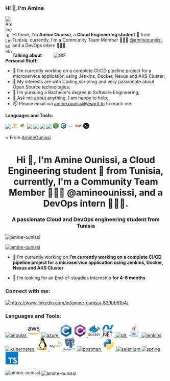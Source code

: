 ### Hi 👋, I'm Amine

<a href="https://www.linkedin.com/in/amine-ounissi-839bb61b4/">
  <img align="left" alt="Amine's LinkdeIn" width="22px" src="https://cdn.jsdelivr.net/npm/simple-icons@v3/icons/linkedin.svg" />
</a>

<br />
<br />

Hi there, I'm **Amine Ounissi**, a **Cloud Engineering student** 🚀 from Tunisia, currently, I'm a Community Team Member 🙍🏽‍♂️ [@amineounissi](https://github.com/Amine-Ounissi), and a DevOps intern 👨🏽‍💼. 

  <img align="right"  alt="GIF" width="70%" src="https://hackernoon.com/hn-images/1*X3I7dXxUWMqDMiuOcFYl2Q.gif" />

**Talking about Personal Stuff:**

- 🌱 I’m currently working on a complete CI/CD pipeline project for a microservice application using Jenkins, Docker, Nexus and AKS Cluster; 
- 🤔 My interests are with Coding,scripting and very passionate about Open Source technologies;
- 💼 I’m pursuing a Bachelor's degree in Software Engineering;
- 💬 Ask me about anything, I am happy to help;
- 📫 Please email via amine.ounissi@esprit.tn to reach me.



**Languages and Tools:**  

<code><img height="20" src="https://pytorch.org/assets/images/pytorch-logo.png"></code>
<code><img height="20" src="https://raw.githubusercontent.com/github/explore/80688e429a7d4ef2fca1e82350fe8e3517d3494d/topics/tensorflow/tensorflow.png"></code>
<code><img height="20" src="https://raw.githubusercontent.com/github/explore/80688e429a7d4ef2fca1e82350fe8e3517d3494d/topics/python/python.png"></code>
<code><img height="20" src="https://lh3.googleusercontent.com/proxy/orgjLv3sU79rU5xdLkbV2N_TUuMhbful9joQsMiGt2QLz5vmRp59ERVRBOaYbBe7MgG5YVfuLxHBO1WIA3gwvq48ubwUmucQVIxyy6RZTkrMiTY64Dkzcz0nGdyaks_bUxyxLFtOgqLdxqdkQ6tbHpkOMnFrL9pcnHyrAirYO4hWEt6QAA"></code>
<code><img height="20" src="https://cdn.worldvectorlogo.com/logos/angular-icon.svg"></code>
<code><img height="20" src="https://pbs.twimg.com/profile_images/491968662899658752/F65UpOhT_400x400.png"></code>
<code><img height="20" src="https://upload.wikimedia.org/wikipedia/commons/thumb/0/05/Apache_kafka.svg/langfr-220px-Apache_kafka.svg.png"></code>
<code><img height="20" src="https://raw.githubusercontent.com/github/explore/80688e429a7d4ef2fca1e82350fe8e3517d3494d/topics/nodejs/nodejs.png"></code>
<code><img height="20" src="https://raw.githubusercontent.com/github/explore/80688e429a7d4ef2fca1e82350fe8e3517d3494d/topics/cpp/cpp.png"></code>
<code><img height="20" src="https://raw.githubusercontent.com/github/explore/80688e429a7d4ef2fca1e82350fe8e3517d3494d/topics/mysql/mysql.png"></code>
<code><img height="20" src="https://raw.githubusercontent.com/github/explore/80688e429a7d4ef2fca1e82350fe8e3517d3494d/topics/git/git.png"></code>
<code><img height="20" src="https://raw.githubusercontent.com/github/explore/80688e429a7d4ef2fca1e82350fe8e3517d3494d/topics/terminal/terminal.png"></code>

⭐️ From [AmineOunissi](https://github.com/Amine-Ounissi)

<h1 align="center">Hi 👋, I'm Amine Ounissi, a Cloud Engineering student 🚀 from Tunisia, currently, I'm a Community Team Member 🙍🏽‍♂️ @amineounissi, and a DevOps intern 👨🏽‍💼.</h1>
<h3 align="center">A passionate Cloud and DevOps engineering student from Tunisia</h3>

<p align="left"> <img src="https://komarev.com/ghpvc/?username=amine-ounissi&label=Profile%20views&color=0e75b6&style=flat" alt="amine-ounissi" /> </p>

<p align="left"> <a href="https://github.com/ryo-ma/github-profile-trophy"><img src="https://github-profile-trophy.vercel.app/?username=amine-ounissi" alt="amine-ounissi" /></a> </p>

- 🔭 I’m currently working on **I’m currently working on a complete CI/CD pipeline project for a microservice application using Jenkins, Docker, Nexus and AKS Cluster**

- 👯 I’m looking for an End-of-stuadies Internship **for 4-6 months**

<h3 align="left">Connect with me:</h3>
<p align="left">
<a href="https://linkedin.com/in/https://www.linkedin.com/in/amine-ounissi-839bb61b4/" target="blank"><img align="center" src="https://raw.githubusercontent.com/rahuldkjain/github-profile-readme-generator/master/src/images/icons/Social/linked-in-alt.svg" alt="https://www.linkedin.com/in/amine-ounissi-839bb61b4/" height="30" width="40" /></a>
</p>

<h3 align="left">Languages and Tools:</h3>
<p align="left"> <a href="https://angular.io" target="_blank" rel="noreferrer"> <img src="https://angular.io/assets/images/logos/angular/angular.svg" alt="angular" width="40" height="40"/> </a> <a href="https://aws.amazon.com" target="_blank" rel="noreferrer"> <img src="https://raw.githubusercontent.com/devicons/devicon/master/icons/amazonwebservices/amazonwebservices-original-wordmark.svg" alt="aws" width="40" height="40"/> </a> <a href="https://azure.microsoft.com/en-in/" target="_blank" rel="noreferrer"> <img src="https://www.vectorlogo.zone/logos/microsoft_azure/microsoft_azure-icon.svg" alt="azure" width="40" height="40"/> </a> <a href="https://www.cprogramming.com/" target="_blank" rel="noreferrer"> <img src="https://raw.githubusercontent.com/devicons/devicon/master/icons/c/c-original.svg" alt="c" width="40" height="40"/> </a> <a href="https://www.w3schools.com/cs/" target="_blank" rel="noreferrer"> <img src="https://raw.githubusercontent.com/devicons/devicon/master/icons/csharp/csharp-original.svg" alt="csharp" width="40" height="40"/> </a> <a href="https://www.docker.com/" target="_blank" rel="noreferrer"> <img src="https://raw.githubusercontent.com/devicons/devicon/master/icons/docker/docker-original-wordmark.svg" alt="docker" width="40" height="40"/> </a> <a href="https://dotnet.microsoft.com/" target="_blank" rel="noreferrer"> <img src="https://raw.githubusercontent.com/devicons/devicon/master/icons/dot-net/dot-net-original-wordmark.svg" alt="dotnet" width="40" height="40"/> </a> <a href="https://git-scm.com/" target="_blank" rel="noreferrer"> <img src="https://www.vectorlogo.zone/logos/git-scm/git-scm-icon.svg" alt="git" width="40" height="40"/> </a> <a href="https://www.java.com" target="_blank" rel="noreferrer"> <img src="https://raw.githubusercontent.com/devicons/devicon/master/icons/java/java-original.svg" alt="java" width="40" height="40"/> </a> <a href="https://www.jenkins.io" target="_blank" rel="noreferrer"> <img src="https://www.vectorlogo.zone/logos/jenkins/jenkins-icon.svg" alt="jenkins" width="40" height="40"/> </a> <a href="https://kubernetes.io" target="_blank" rel="noreferrer"> <img src="https://www.vectorlogo.zone/logos/kubernetes/kubernetes-icon.svg" alt="kubernetes" width="40" height="40"/> </a> <a href="https://www.linux.org/" target="_blank" rel="noreferrer"> <img src="https://raw.githubusercontent.com/devicons/devicon/master/icons/linux/linux-original.svg" alt="linux" width="40" height="40"/> </a> <a href="https://www.mysql.com/" target="_blank" rel="noreferrer"> <img src="https://raw.githubusercontent.com/devicons/devicon/master/icons/mysql/mysql-original-wordmark.svg" alt="mysql" width="40" height="40"/> </a> <a href="https://www.postgresql.org" target="_blank" rel="noreferrer"> <img src="https://raw.githubusercontent.com/devicons/devicon/master/icons/postgresql/postgresql-original-wordmark.svg" alt="postgresql" width="40" height="40"/> </a> <a href="https://postman.com" target="_blank" rel="noreferrer"> <img src="https://www.vectorlogo.zone/logos/getpostman/getpostman-icon.svg" alt="postman" width="40" height="40"/> </a> <a href="https://www.python.org" target="_blank" rel="noreferrer"> <img src="https://raw.githubusercontent.com/devicons/devicon/master/icons/python/python-original.svg" alt="python" width="40" height="40"/> </a> <a href="https://www.selenium.dev" target="_blank" rel="noreferrer"> <img src="https://raw.githubusercontent.com/detain/svg-logos/780f25886640cef088af994181646db2f6b1a3f8/svg/selenium-logo.svg" alt="selenium" width="40" height="40"/> </a> <a href="https://spring.io/" target="_blank" rel="noreferrer"> <img src="https://www.vectorlogo.zone/logos/springio/springio-icon.svg" alt="spring" width="40" height="40"/> </a> <a href="https://www.typescriptlang.org/" target="_blank" rel="noreferrer"> <img src="https://raw.githubusercontent.com/devicons/devicon/master/icons/typescript/typescript-original.svg" alt="typescript" width="40" height="40"/> </a> </p>

<p><img align="left" src="https://github-readme-stats.vercel.app/api/top-langs?username=amine-ounissi&show_icons=true&locale=en&layout=compact" alt="amine-ounissi" /></p>

<p>&nbsp;<img align="center" src="https://github-readme-stats.vercel.app/api?username=amine-ounissi&show_icons=true&locale=en" alt="amine-ounissi" /></p>
